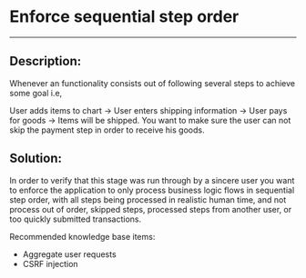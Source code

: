 # Enforce sequential step order
-------

## Description:

Whenever an functionality consists out of following several steps to achieve some goal i.e,

User adds items to chart -> User enters shipping information -> User pays for goods -> Items will be shipped.
You want to make sure the user can not skip the payment step in order to receive his goods.


## Solution:

In order to verify that this stage was run through by a sincere user you want to enforce
the application to only process business logic flows in sequential step order, with all
steps being processed in realistic human time, and not process out of order, skipped steps,
processed steps from another user, or too quickly submitted transactions.

Recommended knowledge base items:

- Aggregate user requests
- CSRF injection
